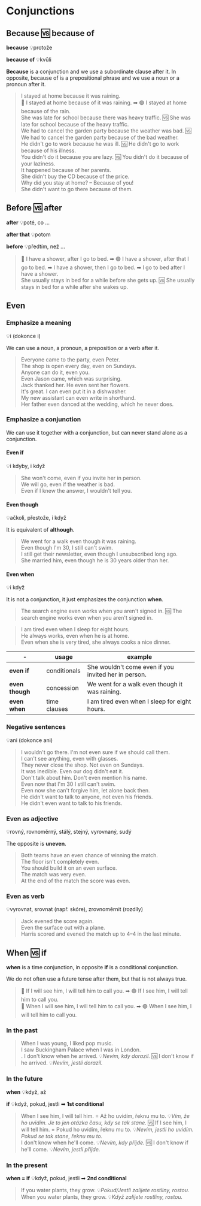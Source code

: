# Conjunctions

## Because 🆚 because of

**because** 💡protože

**because of** 💡kvůli

**Because** is a conjunction and we use a subordinate clause after it. In opposite, because of is a prepositional phrase
and we use a noun or a pronoun after it.

> I stayed at home because it was raining. <br/>
> 🔴 I stayed at home because of it was raining. ➡ 🟢 I stayed at home because of the rain. <br/>
> She was late for school because there was heavy traffic. 🆚 She was late for school because of the heavy traffic. <br/>
> We had to cancel the garden party because the weather was bad. 🆚 We had to cancel the garden party because of the bad
> weather. <br/>
> He didn't go to work because he was ill. 🆚 He didn't go to work because of his illness. <br/>
> You didn't do it because you are lazy. 🆚 You didn't do it because of your laziness. <br/>
> It happened because of her parents. <br/>
> She didn't buy the CD because of the price. <br/>
> Why did you stay at home? – Because of you! <br/>
> She didn't want to go there because of them. <br/>

## Before 🆚 after

**after** 💡poté, co ...

**after that** 💡potom

**before** 💡předtím, než ...

> 🔴 I have a shower, after I go to bed. ➡ 🟢 I have a shower, after that I go to bed. ➡ I have a shower, then I go to
> bed. ➡ I go to bed after I have a shower. <br/>
> She usually stays in bed for a while before she gets up. 🆚 She usually stays in bed for a while after she wakes
> up. <br/>

## Even

### Emphasize a meaning

💡i (dokonce i)

We can use a noun, a pronoun, a preposition or a verb after it.

> Everyone came to the party, even Peter. <br/>
> The shop is open every day, even on Sundays. <br/>
> Anyone can do it, even you. <br/>
> Even Jason came, which was surprising. <br/>
> Jack thanked her. He even sent her flowers. <br/>
> It's great. I can even put it in a dishwasher. <br/>
> My new assistant can even write in shorthand. <br/>
> Her father even danced at the wedding, which he never does. <br/>

### Emphasize a conjunction

We can use it together with a conjunction, but can never stand alone as a conjunction.

#### Even if

💡i kdyby, i když

> She won't come, even if you invite her in person. <br/>
> We will go, even if the weather is bad. <br/>
> Even if I knew the answer, I wouldn't tell you. <br/>

#### Even though

💡ačkoli, přestože, i když

It is equivalent of **although**.

> We went for a walk even though it was raining. <br/>
> Even though I'm 30, I still can't swim. <br/>
> I still get their newsletter, even though I unsubscribed long ago. <br/>
> She married him, even though he is 30 years older than her. <br/>

#### Even when

💡i když

It is not a conjunction, it just emphasizes the conjunction **when**.

> The search engine even works when you aren't signed in. 🆚 The search engine works even when you aren't signed
> in. <br/>

> I am tired even when I sleep for eight hours. <br/>
> He always works, even when he is at home. <br/>
> Even when she is very tired, she always cooks a nice dinner. <br/>

| -               | usage        | example                                              | 
|-----------------|--------------|------------------------------------------------------|
| **even if**     | conditionals | She wouldn't come even if you invited her in person. |
| **even though** | concession   | We went for a walk even though it was raining.       |
| **even when**   | time clauses | I am tired even when I sleep for eight hours.        |

### Negative sentences

💡ani (dokonce ani)

> I wouldn't go there. I'm not even sure if we should call them. <br/>
> I can't see anything, even with glasses. <br/>
> They never close the shop. Not even on Sundays. <br/>
> It was inedible. Even our dog didn't eat it. <br/>
> Don't talk about him. Don't even mention his name. <br/>
> Even now that I'm 30 I still can't swim. <br/>
> Even now she can't forgive him, let alone back then. <br/>
> He didn't want to talk to anyone, not even his friends. <br/>
> He didn't even want to talk to his friends. <br/>

### Even as adjective

💡rovný, rovnoměrný, stálý, stejný, vyrovnaný, sudý

The opposite is **uneven**.

> Both teams have an even chance of winning the match. <br/>
> The floor isn't completely even. <br/>
> You should build it on an even surface. <br/>
> The match was very even. <br/>
> At the end of the match the score was even. <br/>

### Even as verb

💡vyrovnat, srovnat (např. skóre), zrovnoměrnit (rozdíly)

> Jack evened the score again. <br/>
> Even the surface out with a plane. <br/>
> Harris scored and evened the match up to 4–4 in the last minute. <br/>

## When 🆚 if

**when** is a time conjunction, in opposite **if** is a conditional conjunction.

We do not often use a future tense after them, but that is not always true.

> 🔴 If I will see him, I will tell him to call you. ➡ 🟢 If I see him, I will tell him to call you. <br/>
> 🔴 When I will see him, I will tell him to call you. ➡ 🟢 When I see him, I will tell him to call you. <br/>

### In the past

> When I was young, I liked pop music. <br/>
> I saw Buckingham Palace when I was in London. <br/>.
> I don't know when he arrived. 💡*Nevím, kdy dorazil.* 🆚 I don't know if he arrived. 💡*Nevím, jestli dorazil.* <br/>

### In the future

**when** 💡když, až

**if** 💡když, pokud, jestli ➡ **1st conditional**

> When I see him, I will tell him. = Až ho uvidím, řeknu mu to. 💡*Vím, že ho uvidím. Je to jen otázka času, kdy se tak
stane.* 🆚 If I see him, I will tell him. = Pokud ho uvidím, řeknu mu to. 💡*Nevím, jestli ho uvidím. Pokud se tak stane,
řeknu mu to.* <br/>
> I don't know when he'll come. 💡*Nevím, kdy přijde.* 🆚 I don't know if he'll come. 💡*Nevím, jestli přijde.* <br/>

### In the present

**when = if** 💡když, pokud, jestli ➡ **2nd conditional**

> If you water plants, they grow. 💡*Pokud/Jestli zalijete rostliny, rostou.* <br/>
> When you water plants, they grow. 💡*Když zalijete rostliny, rostou.* <br/>
